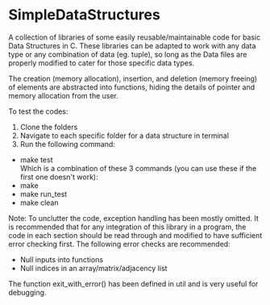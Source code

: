 # SimpleDataStructures
A collection of libraries of some easily reusable/maintainable code for basic Data Structures in C. 
These libraries can be adapted to work with any data type or any combination of data (eg. tuple), 
so long as the Data files are properly modified to cater for those specific data types.

The creation (memory allocation), insertion, and deletion (memory freeing) of elements are abstracted 
into functions, hiding the details of pointer and memory allocation from the user.

To test the codes: 
1. Clone the folders 
2. Navigate to each specific folder for a data structure in terminal
3. Run the following command:  
- make test  
Which is a combination of these 3 commands (you can use these if the first one doesn't work):  
- make
- make run_test
- make clean


Note:
To unclutter the code, exception handling has been mostly omitted. It is recommended 
that for any integration of this library in a program, the code in each section should be 
read through and modified to have sufficient error checking first. The following error 
checks are recommended:  
- Null inputs into functions
- Null indices in an array/matrix/adjacency list

The function exit_with_error() has been defined in util and is very useful for debugging.
